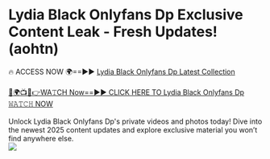 # Lydia Black Onlyfans Dp Exclusive Content Leak - Fresh Updates! (aohtn)

🔥 ACCESS NOW 🌍==►► <a href="https://tinyurl.com/kvy9nzfs" rel="nofollow">Lydia Black Onlyfans Dp Latest Collection</a>
<br><br>
[🔴🌍📺📱👉WA𝚃CH Now==►► CLICK HERE TO Lydia Black Onlyfans Dp 𝚆𝙰𝚃𝙲𝙷 NOW](https://tinyurl.com/kvy9nzfs)
<br><br>
Unlock Lydia Black Onlyfans Dp's private videos and photos today! Dive into the newest 2025 content updates and explore exclusive material you won’t find anywhere else.
<br>
<a href="https://tinyurl.com/kvy9nzfs" rel="nofollow" data-target="animated-image.originalLink"><img src="https://camo.githubusercontent.com/8a4f000d20f83aca3bf7ec5f350d767afa0574a8a352519fd8cfa583a6f93a33/68747470733a2f2f692e696d6775722e636f6d2f644a486b345a712e676966" data-canonical-src="https://i.imgur.com/dJHk4Zq.gif" style="max-width: 100%; display: inline-block;" data-target="animated-image.originalImage"></a>
<br>
